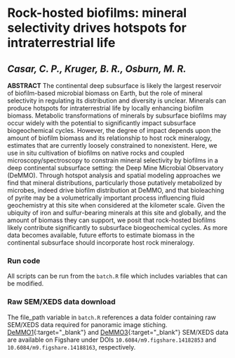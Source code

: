 # Rock-hosted biofilms: mineral selectivity drives hotspots for intraterrestrial life
## ***Casar, C. P., Kruger, B. R., Osburn, M. R.***

**ABSTRACT**
	The continental deep subsurface is likely the largest reservoir of biofilm-based microbial biomass on Earth, but the role of mineral selectivity in regulating its distribution and diversity is unclear. Minerals can produce hotspots for intraterrestrial life by locally enhancing biofilm biomass. Metabolic transformations of minerals by subsurface biofilms may occur widely with the potential to significantly impact subsurface biogeochemical cycles. However, the degree of impact depends upon the amount of biofilm biomass and its relationship to host rock mineralogy, estimates that are currently loosely constrained to nonexistent. Here, we use in situ cultivation of biofilms on native rocks and coupled microscopy/spectroscopy to constrain mineral selectivity by biofilms in a deep continental subsurface setting: the Deep Mine Microbial Observatory (DeMMO). Through hotspot analysis and spatial modeling approaches we find that mineral distributions, particularly those putatively metabolized by microbes, indeed drive biofilm distribution at DeMMO, and that bioleaching of pyrite may be a volumetrically important process influencing fluid geochemistry at this site when considered at the kilometer scale. Given the ubiquity of iron and sulfur-bearing minerals at this site and globally, and the amount of biomass they can support, we posit that rock-hosted biofilms likely contribute significantly to subsurface biogeochemical cycles. As more data becomes available, future efforts to estimate biomass in the continental subsurface should incorporate host rock mineralogy.


### Run code

All scripts can be run from the `batch.R` file which includes variables that can be modified. 

### Raw SEM/XEDS data download

The file_path variable in `batch.R` references a data folder containing raw SEM/XEDS data required for panoramic image stiching. [DeMMO1](https://figshare.com/articles/dataset/Panoramic_SEM_XEDS_data_for_DeMMO1/14182853){:target="_blank"} and [DeMMO3](https://figshare.com/articles/dataset/Panoramic_SEM_XEDS_data_for_DeMMO3/14188163){:target="_blank"} SEM/XEDS data are available on Figshare under DOIs `10.6084/m9.figshare.14182853` and `10.6084/m9.figshare.14188163`, respectively. 